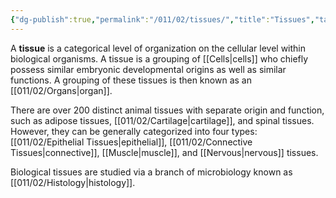 ```yaml
---
{"dg-publish":true,"permalink":"/011/02/tissues/","title":"Tissues","tags":["BIOL422"],"noteIcon":"fallback","created":"2024-09-26T13:45:04.137-07:00","updated":"2024-09-26T15:26:45.613-07:00"}
---
```


A **tissue** is a categorical level of organization on the cellular level within biological organisms. A tissue is a grouping of [[Cells\|cells]] who chiefly possess similar embryonic developmental origins as well as similar functions. A grouping of these tissues is then known as an [[011/02/Organs\|organ]].

There are over 200 distinct animal tissues with separate origin and function, such as adipose tissues, [[011/02/Cartilage\|cartilage]], and spinal tissues. However, they can be generally categorized into four types: [[011/02/Epithelial Tissues\|epithelial]], [[011/02/Connective Tissues\|connective]], [[Muscle\|muscle]], and [[Nervous\|nervous]] tissues.

Biological tissues are studied via a branch of microbiology known as [[011/02/Histology\|histology]].